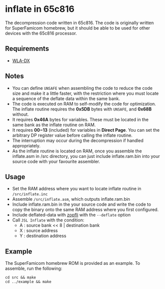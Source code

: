 # inflate in 65c816

The decompression code written in 65c816. The code is originally written for SuperFamicom homebrew, but it should be able to be used for other devices with the 65c816 processor.

## Requirements

- [WLA-DX](https://github.com/vhelin/wla-dx)

## Notes

- You can define `UNSAFE` when assembling the code to reduce the code size and make it a little faster, with the restriction where you must locate a sequence of the deflate data within the same bank.
- The code is executed on RAM to self-modify the code for optimization. The inflate routine requires the **0x5DB** bytes with `UNSAFE`, and **0x68B** without.
- It requires **0x46A** bytes for variables. These must be located in the same bank as the inflate routine on RAM.
- It requires **$00-$13** (included) for variables in **Direct Page**. You can set the arbitrary DP register value before calling the inflate routine.
- The interruption may occur during the decompression if handled appropriately.
- As the inflate routine is located on RAM, once you assemble the inflate.asm in /src directory, you can just include inflate.ram.bin into your source code with your favourite assembler.

## Usage

- Set the RAM address where you want to locate inflate routine in `/src/inflate.inc`
- Assemble `/src/inflate.asm`, which outputs inflate.ram.bin
- Include inflate.ram.bin in the your source code and write the code to copy the binary onto the same RAM address where you first configured.
- Include deflated-data with [zopfli](https://github.com/google/zopfli) with the `--deflate` option
- Call `JSL Inflate` with the condition:
  - A : source bank << 8 | destination bank
  - X : source address
  - Y : destination address

## Example

The SuperFamicom homebrew ROM is provided as an example. To assemble, run the following:

```
cd src && make
cd ../example && make
```
